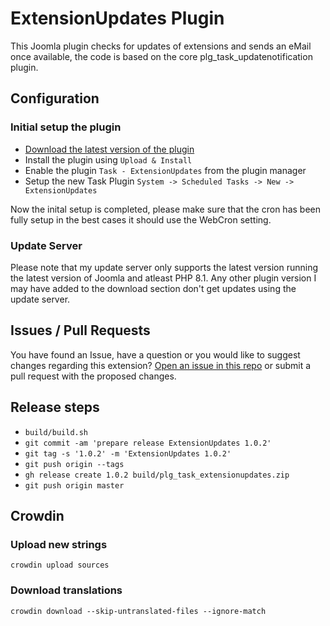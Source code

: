 # ExtensionUpdates Plugin

This Joomla plugin checks for updates of extensions and sends an eMail once available, the code is based on the core plg_task_updatenotification plugin.

## Configuration

### Initial setup the plugin

- [Download the latest version of the plugin](https://github.com/brbrbr/plg_task_extensionupdates/releases/latest)
- Install the plugin using `Upload & Install`
- Enable the plugin `Task - ExtensionUpdates` from the plugin manager
- Setup the new Task Plugin `System -> Scheduled Tasks -> New -> ExtensionUpdates`

Now the inital setup is completed, please make sure that the cron has been fully setup in the best cases it should use the WebCron setting.

### Update Server

Please note that my update server only supports the latest version running the latest version of Joomla and atleast PHP 8.1.
Any other plugin version I may have added to the download section don't get updates using the update server.

## Issues / Pull Requests

You have found an Issue, have a question or you would like to suggest changes regarding this extension?
[Open an issue in this repo](https://github.com/brbrbr/plg_task_extensionupdates/issues/new) or submit a pull request with the proposed changes.



## Release steps

- `build/build.sh`
- `git commit -am 'prepare release ExtensionUpdates 1.0.2'`
- `git tag -s '1.0.2' -m 'ExtensionUpdates 1.0.2'`
- `git push origin --tags`
- `gh release create 1.0.2 build/plg_task_extensionupdates.zip`
- `git push origin master`

## Crowdin

### Upload new strings

`crowdin upload sources`

### Download translations

`crowdin download --skip-untranslated-files --ignore-match`
